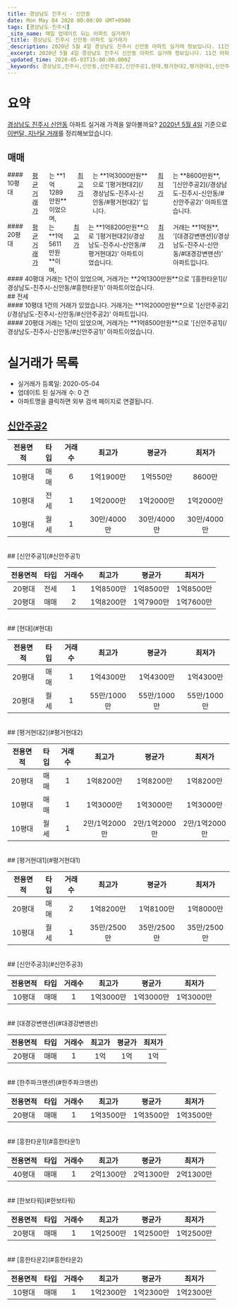 ```yaml
---
title: 경상남도 진주시 - 신안동
date: Mon May 04 2020 00:00:00 GMT+0900
tags: [경상남도-진주시]
_site_name: 매일 업데이트 되는 아파트 실거래가
_title: 경상남도 진주시 신안동 아파트 실거래가
_description: 2020년 5월 4일 경상남도 진주시 신안동 아파트 실거래 정보입니다. 11건 아파트 정보가 있습니다.
_excerpt: 2020년 5월 4일 경상남도 진주시 신안동 아파트 실거래 정보입니다. 11건 아파트 정보가 있습니다.
_updated_time: 2020-05-03T15:00:00.000Z
_keywords: 경상남도,진주시,신안동,신안주공2,신안주공1,현대,평거현대2,평거현대1,신안주공3,대경강변맨션,한주파크맨션,흥한타운1,한보타워,흥한타운2
---
```





# 요약
<ins>경상남도 진주시 신안동</ins> 아파트 실거래 가격을 알아볼까요? <ins>2020년 5월 4일</ins> 기준으로 <ins>이번달, 지난달 거래</ins>를 정리해보았습니다.

## 매매
<div class="container">
<div class="six columns" markdown="1">
#### 10평대
<ins>평균 거래가</ins>는 **1억1289만원**이었으며, <ins>최고가</ins>는 **1억3000만원**으로 '[평거현대2](/경상남도-진주시-신안동/#평거현대2)' 입니다. <ins>최저가</ins>는 **8600만원**, '[신안주공2](/경상남도-진주시-신안동/#신안주공2)' 아파트였습니다.
</div>
<div class="six columns" markdown="1">
#### 20평대
<ins>평균 거래가</ins>는 **1억5611만원**이며, <ins>최고가</ins>는 **1억8200만원**으로 '[평거현대2](/경상남도-진주시-신안동/#평거현대2)' 아파트이었습니다. <ins>최저가</ins> 거래는 **1억원**, '[대경강변맨션](/경상남도-진주시-신안동/#대경강변맨션)' 아파트입니다.
</div>
</div>
<div class="container">
<div class="twelve columns" markdown="1">
#### 40평대
거래는 1건이 있었으며, 거래가는 **2억1300만원**으로 '[흥한타운1](/경상남도-진주시-신안동/#흥한타운1)' 아파트이었습니다.
</div>
</div>
## 전세
<div class="container">
<div class="six columns" markdown="1">
#### 10평대
1건의 거래가 있었습니다. 거래가는 **1억2000만원**으로 '[신안주공2](/경상남도-진주시-신안동/#신안주공2)' 아파트입니다.
</div>
<div class="six columns" markdown="1">
#### 20평대
거래는 1건이 있었으며, 거래가는 **1억8500만원**으로 '[신안주공1](/경상남도-진주시-신안동/#신안주공1)' 아파트이었습니다.
</div>
</div>



# 실거래가 목록
- 실거래가 등록일: 2020-05-04
- 업데이트 된 실거래 수: 0 건
- 아파트명을 클릭하면 외부 검색 페이지로 연결됩니다.

## [신안주공2](#신안주공2)

|전용면적|타입|거래수|최고가|평균가|최저가|
|:---:|:---:|:---:|:---:|:---:|:---:|
|10평대|<span class="deal-type-1">매매</span>|6|1억1900만|1억550만|8600만|
|10평대|<span class="deal-type-2">전세</span>|1|1억2000만|1억2000만|1억2000만|
|10평대|<span class="deal-type-3">월세</span>|1|30만/4000만|30만/4000만|30만/4000만|

<br/>
## [신안주공1](#신안주공1)

|전용면적|타입|거래수|최고가|평균가|최저가|
|:---:|:---:|:---:|:---:|:---:|:---:|
|20평대|<span class="deal-type-2">전세</span>|1|1억8500만|1억8500만|1억8500만|
|20평대|<span class="deal-type-1">매매</span>|2|1억8200만|1억7900만|1억7600만|

<br/>
## [현대](#현대)

|전용면적|타입|거래수|최고가|평균가|최저가|
|:---:|:---:|:---:|:---:|:---:|:---:|
|20평대|<span class="deal-type-1">매매</span>|1|1억4300만|1억4300만|1억4300만|
|20평대|<span class="deal-type-3">월세</span>|1|55만/1000만|55만/1000만|55만/1000만|

<br/>
## [평거현대2](#평거현대2)

|전용면적|타입|거래수|최고가|평균가|최저가|
|:---:|:---:|:---:|:---:|:---:|:---:|
|20평대|<span class="deal-type-1">매매</span>|1|1억8200만|1억8200만|1억8200만|
|10평대|<span class="deal-type-1">매매</span>|1|1억3000만|1억3000만|1억3000만|
|10평대|<span class="deal-type-3">월세</span>|1|2만/1억2000만|2만/1억2000만|2만/1억2000만|

<br/>
## [평거현대1](#평거현대1)

|전용면적|타입|거래수|최고가|평균가|최저가|
|:---:|:---:|:---:|:---:|:---:|:---:|
|20평대|<span class="deal-type-1">매매</span>|2|1억8200만|1억8100만|1억8000만|
|10평대|<span class="deal-type-3">월세</span>|1|35만/2500만|35만/2500만|35만/2500만|

<br/>
## [신안주공3](#신안주공3)

|전용면적|타입|거래수|최고가|평균가|최저가|
|:---:|:---:|:---:|:---:|:---:|:---:|
|10평대|<span class="deal-type-1">매매</span>|1|1억3000만|1억3000만|1억3000만|

<br/>
## [대경강변맨션](#대경강변맨션)

|전용면적|타입|거래수|최고가|평균가|최저가|
|:---:|:---:|:---:|:---:|:---:|:---:|
|20평대|<span class="deal-type-1">매매</span>|1|1억|1억|1억|

<br/>
## [한주파크맨션](#한주파크맨션)

|전용면적|타입|거래수|최고가|평균가|최저가|
|:---:|:---:|:---:|:---:|:---:|:---:|
|20평대|<span class="deal-type-1">매매</span>|1|1억3500만|1억3500만|1억3500만|

<br/>
## [흥한타운1](#흥한타운1)

|전용면적|타입|거래수|최고가|평균가|최저가|
|:---:|:---:|:---:|:---:|:---:|:---:|
|40평대|<span class="deal-type-1">매매</span>|1|2억1300만|2억1300만|2억1300만|

<br/>
## [한보타워](#한보타워)

|전용면적|타입|거래수|최고가|평균가|최저가|
|:---:|:---:|:---:|:---:|:---:|:---:|
|20평대|<span class="deal-type-1">매매</span>|1|1억2500만|1억2500만|1억2500만|

<br/>
## [흥한타운2](#흥한타운2)

|전용면적|타입|거래수|최고가|평균가|최저가|
|:---:|:---:|:---:|:---:|:---:|:---:|
|10평대|<span class="deal-type-1">매매</span>|1|1억2300만|1억2300만|1억2300만|

<br/>



